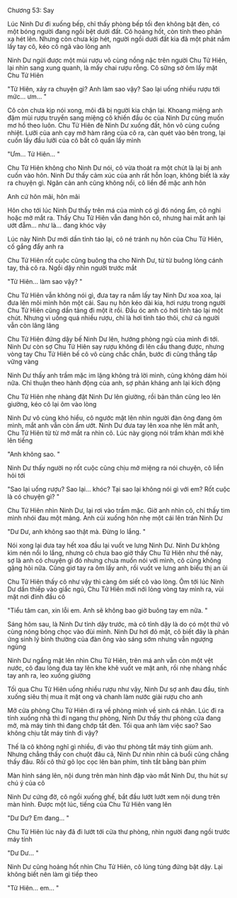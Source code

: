




Chương 53: Say


Lúc Ninh Dư đi xuống bếp, chỉ thấy phòng bếp tối đen không bật đèn, có một bóng người đang ngồi bệt dưới đất. Cô hoảng hốt, còn tính theo phản xạ hét lên. Nhưng còn chưa kịp hét, người ngồi dưới đất kia đã một phát nắm lấy tay cô, kéo cô ngã vào lòng anh

Ninh Dư ngửi được một mùi rượu vô cùng nồng nặc trên người Chu Tử Hiên, lại nhìn sang xung quanh, là mấy chai rượu rỗng. Cô sững sờ ôm lấy mặt Chu Tử Hiên

"Tử Hiên, xảy ra chuyện gì? Anh làm sao vậy? Sao lại uống nhiều rượu tới mức... ưm... "

Cô còn chưa kịp nói xong, môi đã bị người kia chặn lại. Khoang miệng anh đậm mùi rượu truyền sang miệng cô khiến đầu óc của Ninh Dư cũng muốn mơ hồ theo luôn. Chu Tử Hiên đè Ninh Dư xuống đất, hôn vô cùng cuồng nhiệt. Lưỡi của anh cạy mở hàm răng của cô ra, càn quét vào bên trong, lại cuốn lấy đầu lưỡi của cô bắt cô quấn lấy mình

"Ưm... Tử Hiên... "

Chu Tử Hiên không cho Ninh Dư nói, cô vừa thoát ra một chút là lại bị anh cuốn vào hôn. Ninh Dư thấy cảm xúc của anh rất hỗn loạn, không biết là xảy ra chuyện gì. Ngăn cản anh cũng không nổi, cô liền để mặc anh hôn

Anh cứ hôn mãi, hôn mãi

Hôn cho tới lúc Ninh Dư thấy trên má của mình có gì đó nóng ẩm, cô nghi hoặc mở mắt ra. Thấy Chu Tử Hiên vẫn đang hôn cô, nhưng hai mắt anh lại ướt đẫm... như là... đang khóc vậy

Lúc này Ninh Dư mới dần tỉnh táo lại, cô né tránh nụ hôn của Chu Tử Hiên, cố gắng đẩy anh ra

Chu Tử Hiên rốt cuộc cũng buông tha cho Ninh Dư, từ từ buông lỏng cánh tay, thả cô ra. Ngồi dậy nhìn người trước mắt

"Tử Hiên... làm sao vậy? "

Chu Tử Hiên vẫn không nói gì, đưa tay ra nắm lấy tay Ninh Dư xoa xoa, lại đưa lên môi mình hôn một cái. Sau nụ hôn kéo dài kia, hơi rượu trong người Chu Tử Hiên cũng dần tảng đi một ít rồi. Đầu óc anh có hơi tỉnh táo lại một chút. Nhưng vì uống quá nhiều rượu, chỉ là hơi tỉnh táo thôi, chứ cả người vẫn còn lâng lâng



Chu Tử Hiên đứng dậy bế Ninh Dư lên, hướng phòng ngủ của mình đi tới. Ninh Dư còn sợ Chu Tử Hiên say rượu không đi lên cầu thang được, nhưng vòng tay Chu Tử Hiên bế cô vô cùng chắc chắn, bước đi cũng thẳng tắp vững vàng

Ninh Dư thấy anh trầm mặc im lặng không trả lời mình, cũng không dám hỏi nữa. Chỉ thuận theo hành động của anh, sợ phản kháng anh lại kích động

Chu Tử Hiên nhẹ nhàng đặt Ninh Dư lên giường, rồi bản thân cũng leo lên giường, kéo cô lại ôm vào lòng

Ninh Dư vô cùng khó hiểu, cô ngước mặt lên nhìn người đàn ông đang ôm mình, mắt anh vẫn còn ẩm ướt. Ninh Dư đưa tay lên xoa nhẹ lên mắt anh, Chu Tử Hiên từ từ mở mắt ra nhìn cô. Lúc này giọng nói trầm khàn mới khẽ lên tiếng

"Anh không sao. "

Ninh Dư thấy người nọ rốt cuộc cũng chịu mở miệng ra nói chuyện, cô liền hỏi tới

"Sao lại uống rượu? Sao lại... khóc? Tại sao lại không nói gì với em? Rốt cuộc là có chuyện gì? "

Chu Tử Hiên nhìn Ninh Dư, lại rơi vào trầm mặc. Giờ anh nhìn cô, chỉ thấy tim mình nhói đau một mảng. Anh cúi xuống hôn nhẹ một cái lên trán Ninh Dư

"Dư Dư, anh không sao thật mà. Đừng lo lắng. "

Nói xong lại đưa tay hết xoa đầu lại vuốt ve lưng Ninh Dư. Ninh Dư không kìm nén nổi lo lắng, nhưng cô chưa bao giờ thấy Chu Tử Hiên như thế này, sợ là anh có chuyện gì đó nhưng chưa muốn nói với mình, cô cũng không gặng hỏi nữa. Cũng giơ tay ra ôm lấy anh, rồi vuốt ve lưng anh biểu thị an ủi

Chu Tử Hiên thấy cô như vậy thì càng ôm siết cô vào lòng. Ôm tới lúc Ninh Dư dần thiếp vào giấc ngủ, Chu Tử Hiên mới nới lỏng vòng tay mình ra, vùi mặt nơi đỉnh đầu cô

"Tiểu tâm can, xin lỗi em. Anh sẽ không bao giờ buông tay em nữa. "





Sáng hôm sau, là Ninh Dư tỉnh dậy trước, mà cô tỉnh dậy là do có một thứ vô cùng nóng bỏng chọc vào đùi mình. Ninh Dư hơi đỏ mặt, cô biết đây là phản ứng sinh lý bình thường của đàn ông vào sáng sớm nhưng vẫn ngượng ngùng

Ninh Dư ngẩng mặt lên nhìn Chu Tử Hiên, trên má anh vẫn còn một vệt nước, cô đau lòng đưa tay lên khe khẽ vuốt ve mặt anh, rồi nhẹ nhàng nhấc tay anh ra, leo xuống giường

Tối qua Chu Tử Hiên uống nhiều rượu như vậy, Ninh Dư sợ anh đau đầu, tính xuống siêu thị mua ít mật ong và chanh làm nước giải rượu cho anh

Mở cửa phòng Chu Tử Hiên đi ra về phòng mình về sinh cá nhân. Lúc đi ra tính xuống nhà thì đi ngang thư phòng, Ninh Dư thấy thư phòng cửa đang mở, mà máy tính thì đang chớp tắt đèn. Tối qua anh làm việc sao? Sao không chịu tắt máy tính đi vậy?

Thế là cô không nghĩ gì nhiều, đi vào thư phòng tắt máy tính giùm anh. Nhưng chẳng thấy con chuột đâu cả, Ninh Dư nhìn nhìn cả buổi cũng chẳng thấy đâu. Rồi cô thử gõ lọc cọc lên bàn phím, tính tắt bằng bàn phím

Màn hình sáng lên, nội dung trên màn hình đập vào mắt Ninh Dư, thu hút sự chú ý của cô

Ninh Dư cứng đờ, cô ngồi xuống ghế, bắt đầu lướt lướt xem nội dung trên màn hình. Được một lúc, tiếng của Chu Tử Hiên vang lên

"Dư Dư? Em đang... "

Chu Tử Hiên lúc này đã đi lướt tới cửa thư phòng, nhìn người đang ngồi trước máy tính

"Dư Dư... "

Ninh Dư cũng hoảng hốt nhìn Chu Tử Hiên, cô lúng túng đứng bật dậy. Lại không biết nên làm gì tiếp theo

"Tử Hiên... em... "




